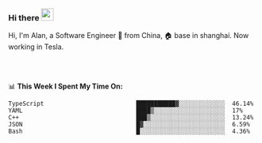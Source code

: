 ### Hi there <img src="https://media.giphy.com/media/hvRJCLFzcasrR4ia7z/giphy.gif" width="25px">

<!-- ![visitors](https://visitor-badge.glitch.me/badge?page_id=dislfyer.dislfyer) -->

Hi, I'm Alan, a Software Engineer 🚀 from China, 🏠 base in shanghai. Now working in Tesla.

<br/>
<br/>

📊 **This Week I Spent My Time On:**


<!--START_SECTION:waka-->

```text
TypeScript                          ███████████▓░░░░░░░░░░░░░  46.14%
YAML                                ████▒░░░░░░░░░░░░░░░░░░░░  17%
C++                                 ███▒░░░░░░░░░░░░░░░░░░░░░  13.24%
JSON                                █▓░░░░░░░░░░░░░░░░░░░░░░░  6.59%
Bash                                █░░░░░░░░░░░░░░░░░░░░░░░░  4.36%
```

<!--END_SECTION:waka-->

<!--
**About Me:**
 -->
